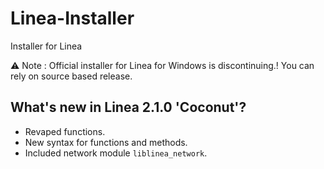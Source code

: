 # Linea-Installer
Installer for Linea

⚠️ Note : Official installer for Linea for Windows is discontinuing.! You can rely on source based release.

## What's new in Linea 2.1.0 'Coconut'?

* Revaped functions.
* New syntax for functions and methods.
* Included network module `liblinea_network`.
